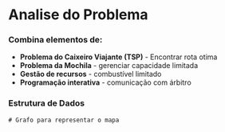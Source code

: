 
# Analise do Problema

### Combina elementos de:
- **Problema do Caixeiro Viajante (TSP)** - Encontrar rota otima
- **Problema da Mochila** - gerenciar capacidade limitada
- **Gestão de recursos** - combustível limitado
- **Programação interativa** - comunicação com árbitro

### Estrutura de Dados
```
# Grafo para representar o mapa


```